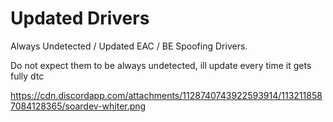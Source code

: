 # Updated Drivers
Always Undetected / Updated EAC / BE Spoofing Drivers.

Do not expect them to be always undetected, ill update every time it gets fully dtc

https://cdn.discordapp.com/attachments/1128740743922593914/1132118587084128365/soardev-whiter.png
